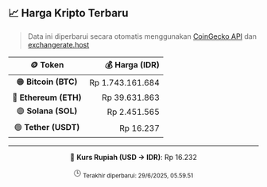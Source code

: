 

<!-- HARGA_KRIPTO -->
## 📈 Harga Kripto Terbaru

> Data ini diperbarui secara otomatis menggunakan [CoinGecko API](https://www.coingecko.com/) dan [exchangerate.host](https://exchangerate.host/)

<div align="center">

| 🪙 Token | 💰 Harga (IDR) |
|:------:|---------------:|
| 🟠 **Bitcoin (BTC)**   | Rp 1.743.161.684 |
| 🔵 **Ethereum (ETH)**  | Rp 39.631.863 |
| 🟣 **Solana (SOL)**    | Rp 2.451.565 |
| 🟢 **Tether (USDT)**   | Rp 16.237 |

---

💱 **Kurs Rupiah (USD → IDR)**: Rp 16.232

🕒 <sub>Terakhir diperbarui: 29/6/2025, 05.59.51</sub>

</div>
<!-- /HARGA_KRIPTO -->